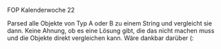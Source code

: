 FOP Kalenderwoche 22

Parsed alle Objekte von Typ A oder B zu einem String und vergleicht sie dann. Keine Ahnung, ob es eine Lösung gibt, die das nicht machen muss und die Objekte direkt vergleichen kann. Wäre dankbar darüber (:
